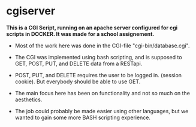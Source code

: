 # cgiserver

**This is a CGI Script, running on an apache server configured for cgi scripts in DOCKER. It was made for a school assignement.**

* Most of the work here was done in the CGI-file "cgi-bin/database.cgi". 

* The CGI was implemented using bash scripting, and is supposed to GET, POST, PUT, and DELETE data from a RESTapi.

* POST, PUT, and DELETE requires the user to be logged in. (session cookie). But everybody should be able to use GET.

* The main focus here has been on functionality and not so much on the aesthetics.

* The job could probably be made easier using other languages, but we wanted to gain some more BASH scripting experience.
